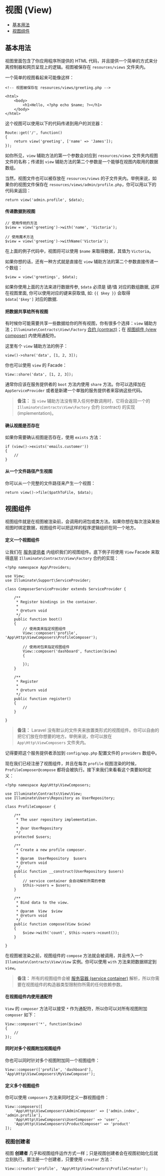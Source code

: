# 视图 (View)

- [基本用法](#basic-usage)
- [视图组件](#view-composers)

<a name="basic-usage"></a>
## 基本用法

视图里面包含了你应用程序所提供的 HTML 代码，并且提供一个简单的方式来分离控制器和网页呈现上的逻辑。视图被保存在 `resources/views` 文件夹内。

一个简单的视图看起来可能像这样：

	<!-- 视图被保存在 resources/views/greeting.php -->

	<html>
		<body>
			<h1>Hello, <?php echo $name; ?></h1>
		</body>
	</html>

这个视图可以使用以下的代码传递到用户的浏览器：

	Route::get('/', function()
	{
		return view('greeting', ['name' => 'James']);
	});

如你所见，`view` 辅助方法的第一个参数会对应到 `resources/views` 文件夹内视图文件的名称；传递到 `view` 辅助方法的第二个参数是一个能够在视图内取用的数据数组。

当然，视图文件也可以被存放在 `resources/views` 的子文件夹内。举例来说，如果你的视图文件保存在 `resources/views/admin/profile.php`，你可以用以下的代码来返回：

	return view('admin.profile', $data);

#### 传递数据到视图

	// 使用传统的方法
	$view = view('greeting')->with('name', 'Victoria');

	// 使用魔术方法
	$view = view('greeting')->withName('Victoria');

在上面的例子代码中，视图将可以使用 `$name` 来取得数据，其值为 `Victoria`。

如果你想的话，还有一种方式就是直接在 `view` 辅助方法的第二个参数直接传递一个数组：

	$view = view('greetings', $data);

如果你使用上面的方法来进行数据传参, `$data` 必须是 键/值 对应的数组数据, 这样在视图里面, 你可以使用对应的键来获取值, 如: `{{ $key }}` 会取得  `$data['$key']` 对应的数据. 

#### 把数据共享给所有视图

有时候你可能需要共享一些数据给你的所有视图，你有很多个选择：`view` 辅助方法；`Illuminate\Contracts\View\Factory` [合约 \(contract\)](/docs/5.0/contracts)；在 [视图组件 \(view composer\)](#view-composers) 内使用通配符。

这里有个 `view` 辅助方法的例子：

	view()->share('data', [1, 2, 3]);

你也可以使用 `view` 的 Facade：

	View::share('data', [1, 2, 3]);

通常你应该在服务提供者的 `boot` 方法内使用 `share` 方法。你可以选择加在 `AppServiceProvider` 或者是新建一个单独的服务提供者来容纳这些代码。

> **备注：** 当 `view` 辅助方法没有带入任何参数调用时，它将会返回一个的 `Illuminate\Contracts\View\Factory` 合约 (contract) 的实现 (implementation)。

#### 确认视图是否存在

如果你需要确认视图是否存在，使用 `exists` 方法：

	if (view()->exists('emails.customer'))
	{
		//
	}

#### 从一个文件路径产生视图

你可以从一个完整的文件路径来产生一个视图：

	return view()->file($pathToFile, $data);

<a name="view-composers"></a>
## 视图组件

视图组件就是在视图被渲染前，会调用的闭包或类方法。如果你想在每次渲染某些视图时绑定数据，视图组件可以把这样的程序逻辑组织在同一个地方。

#### 定义一个视图组件

让我们在 [服务提供者](/docs/5.0/providers) 内组织我们的视图组件。底下例子将使用 `View` Facade 来取得底层 `Illuminate\Contracts\View\Factory` 合约的实现：

	<?php namespace App\Providers;

	use View;
	use Illuminate\Support\ServiceProvider;

	class ComposerServiceProvider extends ServiceProvider {

		/**
		 * Register bindings in the container.
		 *
		 * @return void
		 */
		public function boot()
		{
			// 使用类来指定视图组件
			View::composer('profile', 'App\Http\ViewComposers\ProfileComposer');

			// 使用闭包来指定视图组件
			View::composer('dashboard', function($view)
			{

			});
		}

		/**
		 * Register
		 *
		 * @return void
		 */
		public function register()
		{
			//
		}

	}

> **备注：** Laravel 没有默认的文件夹来放置类形式的视图组件。你可以自由的把它们放在你想要的地方。举例来说，你可以放在 `App\Http\ViewComposers` 文件夹内。

记得要把这个服务提供者添加到 `config/app.php` 配置文件的 `providers` 数组中。

现在我们已经注册了视图组件，并且在每次 `profile` 视图渲染的时候，`ProfileComposer@compose` 都将会被执行。接下来我们来看看这个类要如何定义：

	<?php namespace App\Http\ViewComposers;

	use Illuminate\Contracts\View\View;
	use Illuminate\Users\Repository as UserRepository;

	class ProfileComposer {

		/**
		 * The user repository implementation.
		 *
		 * @var UserRepository
		 */
		protected $users;

		/**
		 * Create a new profile composer.
		 *
		 * @param  UserRepository  $users
		 * @return void
		 */
		public function __construct(UserRepository $users)
		{
			// service container 会自动解析所需的参数
			$this->users = $users;
		}

		/**
		 * Bind data to the view.
		 *
		 * @param  View  $view
		 * @return void
		 */
		public function compose(View $view)
		{
			$view->with('count', $this->users->count());
		}

	}

在视图被渲染之前，视图组件的 `compose` 方法就会被调用，并且传入一个 `Illuminate\Contracts\View\View` 实例。你可以使用 `with` 方法来把数据绑定到 `view`。

> **备注：** 所有的视图组件会被 [服务容器 \(service container\)](/docs/5.0/container) 解析，所以你需要在视图组件的构造器类型限制你所需的任何依赖参数。

#### 在视图组件内使用通配符

`View` 的 `composer` 方法可以接受 `*` 作为通配符，所以你可以对所有视图附加 `composer` 如下：

	View::composer('*', function($view)
	{
		//
	});

#### 同时对多个视图附加视图组件

你也可以同时针对多个视图附加同一个视图组件：

	View::composer(['profile', 'dashboard'], 'App\Http\ViewComposers\MyViewComposer');

#### 定义多个视图组件

你可以使用 `composers` 方法来同时定义一群视图组件：

	View::composers([
		'App\Http\ViewComposers\AdminComposer' => ['admin.index', 'admin.profile'],
		'App\Http\ViewComposers\UserComposer' => 'user',
		'App\Http\ViewComposers\ProductComposer' => 'product'
	]);

### 视图创建者

视图 **创建者** 几乎和视图组件运作方式一样；只是视图创建者会在视图初始化后就立刻执行。要注册一个创建者，只要使用 `creator` 方法：

	View::creator('profile', 'App\Http\ViewCreators\ProfileCreator');
